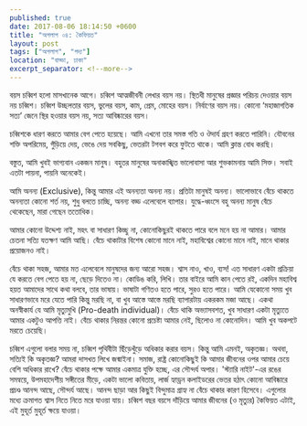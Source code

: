 ```yaml
---
published: true
date: 2017-08-06 18:14:50 +0600
title: "অপলাপ ০৪: কৈফিয়ত"
layout: post
tags: ["অপলাপ", "গদ্য"]
location: "বাড্ডা, ঢাকা"
excerpt_separator: <!--more-->
---
```

বয়স চব্বিশ হলো মাসখানেক আগে। চব্বিশ আত্মজীবনী লেখার বয়স নয়। স্থিতধী মানুষের প্রজ্ঞার পরিচয় দেওয়ার বয়স নয় চব্বিশ। চব্বিশ উচ্ছলতার বয়স, ভুলের বয়স, কাম, প্রেম, মোহের বয়স। নির্বাণের বয়স নয়। ক‌োনো ‘মহাজাগতিক সত্য’ জেনে স্থির হওয়ার বয়স নয়, সত্য আবিষ্কারের বয়স।

চব্বিশকে ধারণ করতে আমার বেগ পেতে হয়েছে। আমি এখনো তার সমস্ত গতি ও ঔদার্য গ্রহণ করতে পারিনি। যৌবনের শক্তি অপরিমেয়, গুঁড়িয়ে দেয়, ভেঙে দেয় সবকিছু, ভেতরটা টগবগ করে ফুটতে থাকে। আমি ক্লান্ত বোধ করছি।<!--more-->

বস্তুত, আমি খুবই ভাগ্যবান একজন মানুষ। বহুতর মানুষের অনাকাঙ্খিত ভালোবাসা আর শুভকামনায় আমি সিক্ত। সবাই এতটা পায়না, পায়নি অনেকেই।

আমি অনন্য (Exclusive), কিন্তু আমার এই অনন্যতা অনন্য নয়। প্রতিটা মানুষই অনন্য। ভালোভাবে বেঁচে থাকতে অনন্যতা কোনো শর্ত নয়, শুধু বলতে চাচ্ছি, অনন্য বড্ড এলেবেলে ব্যাপার। যুদ্ধে-ধ্বংসে বহু অনন্য মানুষ বেঁচে থেকেছেন, মারা গেছেন ততোধিক।

আমার কোনো উদ্দেশ্য নাই, মহৎ বা সাধারণ কিচ্ছু না, কোনোকিছুরই থাকতে পারে বলে মনে হয় না আমার। আমার চেতনা সত্যি যতক্ষণ আমি আছি। বেঁচে থাকাটার বিশেষ কোনো মানে নাই, মহাবিশ্বের কোনো মানে নাই, মানে থাকার প্রয়োজনও নাই।

বেঁচে থাকা সহজ, আমার মত এলেবেলে মানুষদের জন্য আরো সহজ। শ্বাস নাও, খাও, ব্যস! এত সাধারণ একটা প্রক্রিয়া যে করতে বেগ পেতে হয় না, ছেড়ে দিতেও না। কোডিঙ করি, লিখি। তার বাইরে আমি কান পেতে রই, একদিন মহাবিশ্ব হয়ত আমাদের সাথে কথা বলবে, তার ভাষায়। ভাষাটা গণিতও হতে পারে, সুরও হতে পারে। আমি যেকোনো সময় খুব সাধারণভাবে মরে যেতে পারি কিন্তু মরছি না, বা খুব আস্তে আস্তে মরছি ব্যাপারটায় একরকম মজা আছে। একথা অনস্বীকার্য যে আমি মৃত্যুমুখি (Pro-death individual)। বেঁচে থাকি অভ্যাসবশত, খুব সাধারণ একটা মৃত্যুতে আমার একটুও আপত্তি নাই। বেঁচে থাকার নিরন্তর কোনো প্রচেষ্টা আমার নেই, ছিলোও না কোনোদিন। আমি খুব অকপটে মরতে চেয়েছি।

চব্বিশ এগুলো বলার সময় না, চব্বিশ পৃথিবীটা ছিঁড়েখুঁড়ে অধিকার করার বয়স। কিন্তু আমি এমনই, অকৃতজ্ঞ। অথবা, সত্যিই কি অকৃতজ্ঞ? আমরা দাসখত লিখে জন্মাইনা। সমাজ, রাষ্ট্র কোনোকিছুই কি আমার জীবনের ওপর আমার চেয়ে বেশি অধিকার রাখে? বেঁচে থাকার পক্ষে আমার একমাত্র যুক্তি হচ্ছে, এর সৌন্দর্য অপার। 'স্ট্যারি নাইট'-এর রঙের সমন্বয়ে, উপমহাদেশীয় সঙ্গীতের মীড়ে, একটা ভালো কবিতায়, লার্জ হ্যাড্রন কলাইডরের ভেতর হঠাৎ কোন‌ো আবিষ্কারে প্রচণ্ড আনন্দ আছে, সৌন্দর্য আছে। আনন্দ ছাড়া আর কিছুই বিন্দুমাত্র গ্রাহ্য না বেঁচে থাকার কারণ হিসেবে। এগুলোর মধ্যে ক্রমাগত শ্বাস নিতে নিতে মরে যাওয়া যায়। চব্বিশ বছর বয়সে দাঁড়িয়ে আমার জীবনের (ও মৃত্যুর) কৈফিয়ত এটাই, এই মুহূর্ত মুহূর্ত ক্ষয়ে যাওয়া।
